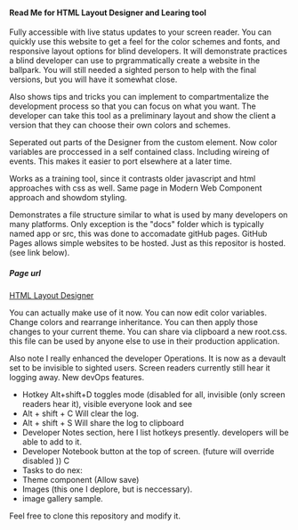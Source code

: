 ####  Read Me for HTML Layout Designer and Learing tool

Fully accessible with live status updates to your screen reader.
You can quickly use this website to get a feel for the color schemes and fonts, and responsive layout options for blind developers.
It will demonstrate practices a blind developer can use to prgrammatically create a website in the ballpark. You will still needed a sighted person to help with the final versions, but you will have it somewhat close.

Also shows tips and tricks you can implement to compartmentalize the development process so that you can focus on what you want. The developer can take this tool as a preliminary layout and show the client a version that they can choose their own colors and schemes.

Seperated out parts of the Designer from the custom element. Now color variables are proccessed in a self contained class. Including wireing of events.  This makes it easier to port elsewhere at a later time.

Works as a training tool, since it contrasts older javascript and html approaches with css as well.  Same page in  Modern Web Component approach and showdom styling.

Demonstrates a file structure similar to what is used by many developers on many platforms. 
Only exception is the "docs" folder which is typically named app or src, this was done to accomadate gitHub pages. GitHub Pages allows simple websites to be hosted. Just as this repositor is hosted. (see link below).
#####  Page url 

[HTML Layout Designer](E )

You can actually make use of it  now. You can now edit color variables.  Change colors and rearrange inheritance. You can then apply those changes to your current theme.  You can share via clipboard a new root.css.   this file can be used by anyone else to use in their production application.

Also note I really enhanced the developer Operations.  It is now as a devault set to be invisible to sighted users. Screen readers currently still hear it logging away.
New devOps features.
*  Hotkey Alt+shift+D toggles mode (disabled for all, invisible (only screen readers hear it), visible everyone look and see
*  Alt + shift + C  Will clear the log.
* Alt + shift + S  Will share the log to clipboard
*  Developer Notes section, here I list hotkeys presently. developers will be able to add to it.
*   Developer Notebook button at the top of screen. (future will override disabled
))
C
*  Tasks to do nex:
*  Theme component (Allow save)
* Images (this one I deplore, but is neccessary).
* image gallery sample.




Feel free to clone this repository and modify it.
 